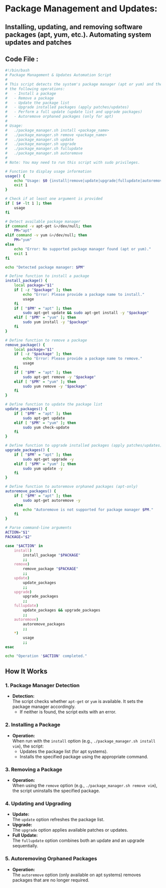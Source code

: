 # Package Management and Updates:

## Installing, updating, and removing software packages (apt, yum, etc.). Automating system updates and patches

## Code File :
```sh
#!/bin/bash
# Package Management & Updates Automation Script
#
# This script detects the system's package manager (apt or yum) and then performs one of
# the following operations:
#   - Install a package
#   - Remove a package
#   - Update the package list
#   - Upgrade installed packages (apply patches/updates)
#   - Perform a full update (update list and upgrade packages)
#   - Autoremove orphaned packages (only for apt)
#
# Usage:
#   ./package_manager.sh install <package_name>
#   ./package_manager.sh remove <package_name>
#   ./package_manager.sh update
#   ./package_manager.sh upgrade
#   ./package_manager.sh fullupdate
#   ./package_manager.sh autoremove
#
# Note: You may need to run this script with sudo privileges.

# Function to display usage information
usage() {
    echo "Usage: $0 {install|remove|update|upgrade|fullupdate|autoremove} [package_name]"
    exit 1
}

# Check if at least one argument is provided
if [ $# -lt 1 ]; then
    usage
fi

# Detect available package manager
if command -v apt-get &>/dev/null; then
    PM="apt"
elif command -v yum &>/dev/null; then
    PM="yum"
else
    echo "Error: No supported package manager found (apt or yum)."
    exit 1
fi

echo "Detected package manager: $PM"

# Define function to install a package
install_package() {
    local package="$1"
    if [ -z "$package" ]; then
        echo "Error: Please provide a package name to install."
        usage
    fi
    if [ "$PM" = "apt" ]; then
        sudo apt-get update && sudo apt-get install -y "$package"
    elif [ "$PM" = "yum" ]; then
        sudo yum install -y "$package"
    fi
}

# Define function to remove a package
remove_package() {
    local package="$1"
    if [ -z "$package" ]; then
        echo "Error: Please provide a package name to remove."
        usage
    fi
    if [ "$PM" = "apt" ]; then
        sudo apt-get remove -y "$package"
    elif [ "$PM" = "yum" ]; then
        sudo yum remove -y "$package"
    fi
}

# Define function to update the package list
update_packages() {
    if [ "$PM" = "apt" ]; then
        sudo apt-get update
    elif [ "$PM" = "yum" ]; then
        sudo yum check-update
    fi
}

# Define function to upgrade installed packages (apply patches/updates)
upgrade_packages() {
    if [ "$PM" = "apt" ]; then
        sudo apt-get upgrade -y
    elif [ "$PM" = "yum" ]; then
        sudo yum update -y
    fi
}

# Define function to autoremove orphaned packages (apt-only)
autoremove_packages() {
    if [ "$PM" = "apt" ]; then
        sudo apt-get autoremove -y
    else
        echo "Autoremove is not supported for package manager $PM."
    fi
}

# Parse command-line arguments
ACTION="$1"
PACKAGE="$2"

case "$ACTION" in
    install)
        install_package "$PACKAGE"
        ;;
    remove)
        remove_package "$PACKAGE"
        ;;
    update)
        update_packages
        ;;
    upgrade)
        upgrade_packages
        ;;
    fullupdate)
        update_packages && upgrade_packages
        ;;
    autoremove)
        autoremove_packages
        ;;
    *)
        usage
        ;;
esac

echo "Operation '$ACTION' completed."

```

## How It Works

### 1. Package Manager Detection
- **Detection:**  
  The script checks whether `apt-get` or `yum` is available. It sets the package manager accordingly.  
  - If neither is found, the script exits with an error.
  
### 2. Installing a Package
- **Operation:**  
  When run with the `install` option (e.g., `./package_manager.sh install vim`), the script:
  - Updates the package list (for apt systems).
  - Installs the specified package using the appropriate command.

### 3. Removing a Package
- **Operation:**  
  When using the `remove` option (e.g., `./package_manager.sh remove vim`), the script uninstalls the specified package.

### 4. Updating and Upgrading
- **Update:**  
  The `update` option refreshes the package list.
- **Upgrade:**  
  The `upgrade` option applies available patches or updates.
- **Full Update:**  
  The `fullupdate` option combines both an update and an upgrade sequentially.

### 5. Autoremoving Orphaned Packages
- **Operation:**  
  The `autoremove` option (only available on apt systems) removes packages that are no longer required.

